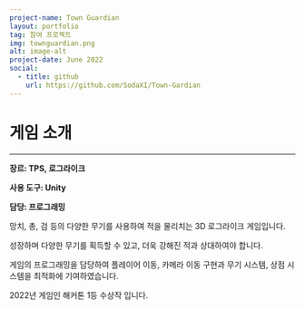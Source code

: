 ```yaml
---
project-name: Town Guardian
layout: portfolio
tag: 참여 프로젝트
img: townguardian.png
alt: image-alt
project-date: June 2022
social:
  - title: github
    url: https://github.com/SodaXI/Town-Gardian
---
```

# 게임 소개
---
**장르: TPS, 로그라이크**

**사용 도구: Unity**

**담당: 프로그래밍**


망치, 총, 검 등의 다양한 무기를 사용하여 적을 물리치는 3D 로그라이크 게임입니다.

성장하며 다양한 무기를 획득할 수 있고, 더욱 강해진 적과 상대하여야 합니다.

게임의 프로그래밍을 담당하여 플레이어 이동, 카메라 이동 구현과 무기 시스템, 상점 시스템을 최적화에 기여하였습니다.

2022년 게임인 해커톤 1등 수상작 입니다.